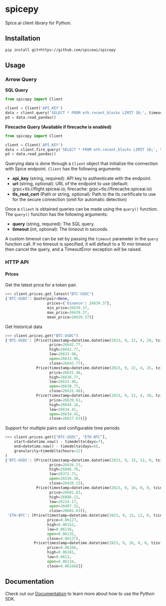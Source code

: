 # spicepy

Spice.ai client library for Python.

## Installation

```bash
pip install git+https://github.com/spiceai/spicepy
```

## Usage

### Arrow Query

**SQL Query**

```python
from spicepy import Client

client = Client('API_KEY')
data = client.query('SELECT * FROM eth.recent_blocks LIMIT 10;', timeout=5*60)
pd = data.read_pandas()
```

**Firecache Query (Available if firecache is enabled)**

```python
from spicepy import Client

client = Client('API_KEY')
data = client.fire_query('SELECT * FROM eth.recent_blocks LIMIT 10;', timeout=5*60)
pd = data.read_pandas()
```

Querying data is done through a `Client` object that initialize the connection with Spice endpoint. `Client` has the following arguments:

- **api_key** (string, required): API key to authenticate with the endpoint.
- **url** (string, optional): URL of the endpoint to use (default: grpc+tls://flight.spiceai.io; firecache: grpc+tls://firecache.spiceai.io)
- **tls_root_cert** (Path or string, optional): Path to the tls certificate to use for the secure connection (omit for automatic detection)

Once a `Client` is obtained queries can be made using the `query()` function. The `query()` function has the following arguments:

- **query** (string, required): The SQL query.
- **timeout** (int, optional): The timeout in seconds.

A custom timeout can be set by passing the `timeout` parameter in the `query` function call. If no timeout is specified, it will default to a 10 min timeout then cancel the query, and a TimeoutError exception will be raised.

### HTTP API
#### Prices
Get the latest price for a token pair.
```python
>>> client.prices.get_latest("BTC-USDC")
{'BTC-USDC': Quote(pair=None,
                   prices={'binance': 26639.37},
                   min_price=26639.37,
                   max_price=26639.37,
                   mean_price=26639.37)}
```

Get historical data 
```python
>>> client.prices.get("BTC-USDC")
{'BTC-USDC': [Price(timestamp=datetime.datetime(2023, 9, 22, 4, 20, tzinfo=datetime.timezone.utc),
                    price=26642.77,
                    high=26642.77,
                    low=26633.98,
                    open=26633.98,
                    close=26642.77),
              Price(timestamp=datetime.datetime(2023, 9, 22, 4, 25, tzinfo=datetime.timezone.utc),
                    price=26631.46,
                    high=26638.77,
                    low=26631.46,
                    open=26638.77,
                    close=26631.46),
              Price(timestamp=datetime.datetime(2023, 9, 22, 4, 30, tzinfo=datetime.timezone.utc),
                    price=26639.61,
                    high=26644.16,
                    low=26634.41,
                    open=26634.41,
                    close=26627.63)]}
```

Support for multiple pairs and configurable time periods
```python
>>> client.prices.get(["BTC-USDC", "ETH-BTC"],
    start=datetime.now() - timedelta(days=7),
    end=datetime.now() - timedelta(days=6),
    granularity=timedelta(hours=12)
)
{'BTC-USDC': [Price(timestamp=datetime.datetime(2023, 9, 15, 12, 0, tzinfo=datetime.timezone.utc),
                    price=26426.23,
                    high=26686.76,
                    low=26372.71,
                    open=26526.38,
                    close=26426.23),
              Price(timestamp=datetime.datetime(2023, 9, 16, 0, 0, tzinfo=datetime.timezone.utc),
                    price=26601.63,
                    high=26886.13,
                    low=26224.17,
                    open=26407.31,
                    close=26601.63)],
 'ETH-BTC': [Price(timestamp=datetime.datetime(2023, 9, 15, 12, 0, tzinfo=datetime.timezone.utc),
                   price=0.06127,
                   high=0.06152,
                   low=0.06116,
                   open=0.06132,
                   close=0.06127),
             Price(timestamp=datetime.datetime(2023, 9, 16, 0, 0, tzinfo=datetime.timezone.utc),
                   price=0.06166,
                   high=0.06181,
                   low=0.0613,
                   open=0.06134,
                   close=0.06166)]}

```

## Documentation

Check out our [Documentation](https://docs.spice.ai/sdks/python-sdk) to learn more about how to use the Python SDK.
